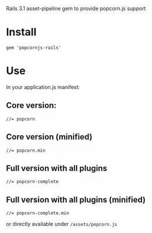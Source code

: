 Rails 3.1 asset-pipeline gem to provide popcorn.js support

# Install

	gem 'popcornjs-rails'


# Use

In your application.js manifest:

## Core version:
	//= popcorn

## Core version (minified)
	//= popcorn.min

## Full version with all plugins
	//= popcorn-complete

## Full version with all plugins (minified)
	//= popcorn-complete.min

or directly available under `/assets/popcorn.js`

